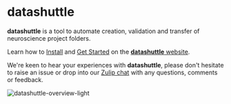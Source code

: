 # **datashuttle**

**datashuttle** is a tool to automate creation, validation and transfer of neuroscience project folders.

Learn how to [Install](https://datashuttle.neuroinformatics.dev/pages/get_started/install.html)
and
[Get Started](https://datashuttle.neuroinformatics.dev/pages/get_started/index.html)
on the
[**datashuttle** website](https://datashuttle.neuroinformatics.dev).

We're keen to hear your experiences with **datashuttle**, please don't hesitate to raise an issue
or drop into our [Zulip chat](https://neuroinformatics.zulipchat.com/#narrow/stream/405999-DataShuttle) with any questions, comments or feedback.

![datashuttle-overview-light](https://github.com/neuroinformatics-unit/datashuttle/assets/55797454/fd96f383-738f-46e8-92c0-686deba5c57a#gh-dark-light-only)
